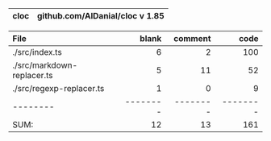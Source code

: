 cloc|github.com/AlDanial/cloc v 1.85
--- | ---

File|blank|comment|code
:-------|-------:|-------:|-------:
./src/index.ts|6|2|100
./src/markdown-replacer.ts|5|11|52
./src/regexp-replacer.ts|1|0|9
--------|--------|--------|--------
SUM:|12|13|161
